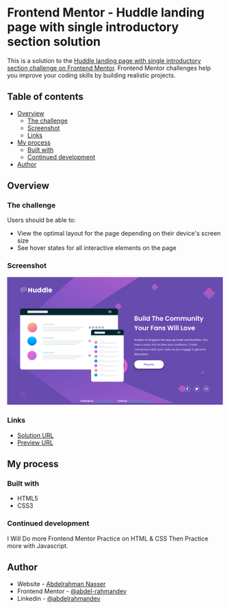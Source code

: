 # Frontend Mentor - Huddle landing page with single introductory section solution

This is a solution to the [Huddle landing page with single introductory section challenge on Frontend Mentor](https://www.frontendmentor.io/challenges/huddle-landing-page-with-a-single-introductory-section-B_2Wvxgi0). Frontend Mentor challenges help you improve your coding skills by building realistic projects. 

## Table of contents

- [Overview](#overview)
  - [The challenge](#the-challenge)
  - [Screenshot](#screenshot)
  - [Links](#links)
- [My process](#my-process)
  - [Built with](#built-with)
  - [Continued development](#continued-development)
- [Author](#author)


## Overview

### The challenge

Users should be able to:

- View the optimal layout for the page depending on their device's screen size
- See hover states for all interactive elements on the page

### Screenshot

![](./screenshot.jpg)

### Links

- [Solution URL](https://www.frontendmentor.io/solutions/huddle-landing-page-solution-P-ymllfxz)
- [Preview URL](https://abdel-rahmandev.github.io/huddle-landing-page/)

## My process

### Built with

- HTML5
- CSS3

### Continued development

I Will Do more Frontend Mentor Practice on HTML & CSS Then Practice more with Javascript.

## Author

- Website - [Abdelrahman Nasser](https://www.abdel-rahman.dev)
- Frontend Mentor - [@abdel-rahmandev](https://www.frontendmentor.io/profile/abdel-rahmandev)
- Linkedin - [@abdelrahmandev](https://www.linkedin.com/in/abdelrahmandev/)